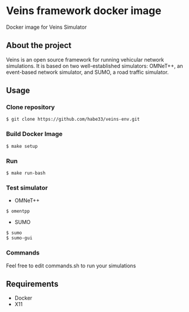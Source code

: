 # Veins framework docker image
Docker image for Veins Simulator
## About the project
Veins is an open source framework for running vehicular network simulations. It is based on two well-established simulators: OMNeT++, an event-based network simulator, and SUMO, a road traffic simulator.
## Usage
### Clone repository
```console
$ git clone https://github.com/habe33/veins-env.git
```
### Build Docker Image
```console
$ make setup
```
### Run
```console
$ make run-bash
```
### Test simulator
* OMNeT++
```console
$ omentpp
```
* SUMO
```console
$ sumo
$ sumo-gui
```
### Commands
Feel free to edit commands.sh to run your simulations
## Requirements
* Docker
* X11
